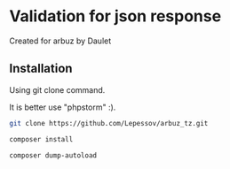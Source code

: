 # Validation for json response

Created for arbuz by Daulet

## Installation

Using git clone command.

It is better use "phpstorm" :).

```bash
git clone https://github.com/Lepessov/arbuz_tz.git

composer install

composer dump-autoload
```
